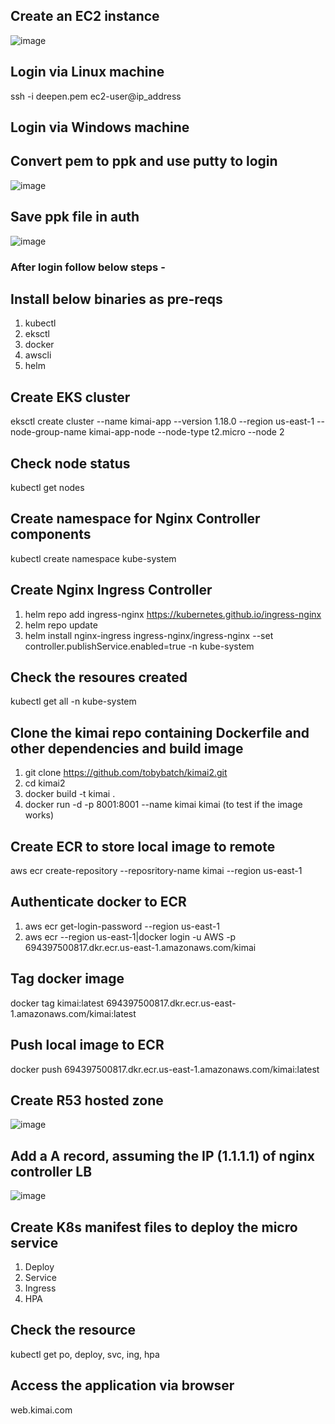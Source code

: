 ## Create an EC2 instance 
![image](https://user-images.githubusercontent.com/86881823/138300652-815045a5-92af-47c0-9819-f17759bae7a0.png)

## Login via Linux machine
ssh -i deepen.pem ec2-user@ip_address
## Login via Windows machine
## Convert pem to ppk and use putty to login
![image](https://user-images.githubusercontent.com/86881823/138301298-c8dc8c35-0d99-4844-8846-246fb0b804b1.png)

## Save ppk file in auth
![image](https://user-images.githubusercontent.com/86881823/138301704-49a7b79d-d28f-49d6-b49f-42563b26b1df.png)
  
### After login follow below steps -

## Install below binaries as pre-reqs
1. kubectl
2. eksctl
3. docker
4. awscli
5. helm

## Create EKS cluster
eksctl create cluster --name kimai-app --version 1.18.0 --region us-east-1 --node-group-name kimai-app-node --node-type t2.micro --node 2

## Check node status
kubectl get nodes

## Create namespace for Nginx Controller components
kubectl create namespace kube-system

## Create Nginx Ingress Controller
1. helm repo add ingress-nginx https://kubernetes.github.io/ingress-nginx
2. helm repo update
3. helm install nginx-ingress ingress-nginx/ingress-nginx --set controller.publishService.enabled=true -n kube-system

## Check the resoures created
kubectl get all -n kube-system

## Clone the kimai repo containing Dockerfile and other dependencies and build image
1. git clone https://github.com/tobybatch/kimai2.git
2. cd kimai2
3. docker build -t kimai .
4. docker run -d -p 8001:8001 --name kimai kimai (to test if the image works)

## Create ECR to store local image to remote
aws ecr create-repository --reposritory-name kimai --region us-east-1

## Authenticate docker to ECR
1. aws ecr get-login-password --region us-east-1
2. aws ecr --region us-east-1|docker login -u AWS -p <token> 694397500817.dkr.ecr.us-east-1.amazonaws.com/kimai

## Tag docker image
docker tag kimai:latest 694397500817.dkr.ecr.us-east-1.amazonaws.com/kimai:latest

## Push local image to ECR
docker push 694397500817.dkr.ecr.us-east-1.amazonaws.com/kimai:latest
  
## Create R53 hosted zone
![image](https://user-images.githubusercontent.com/86881823/138298752-1bf349a2-d008-4510-99d4-a3d343b1873d.png)

## Add a A record, assuming the IP (1.1.1.1) of nginx controller LB
![image](https://user-images.githubusercontent.com/86881823/138299042-fe3f0ef0-a915-4e38-991e-9ba233ecf508.png)

## Create K8s manifest files to deploy the micro service
1. Deploy
2. Service
3. Ingress
4. HPA
  
## Check the resource 
kubectl get po, deploy, svc, ing, hpa 

## Access the application via browser
web.kimai.com




